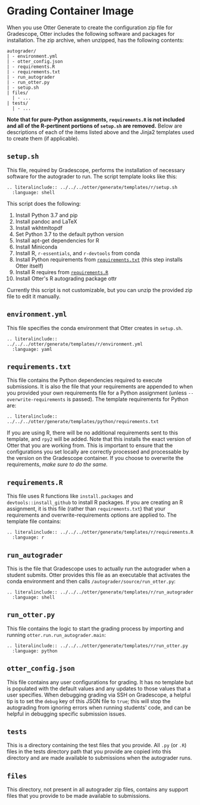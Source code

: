 # Grading Container Image

When you use Otter Generate to create the configuration zip file for Gradescope, Otter includes the following software and packages for installation. The zip archive, when unzipped, has the following contents:

```
autograder/
| - environment.yml
| - otter_config.json
| - requirements.R
| - requirements.txt
| - run_autograder
| - run_otter.py
| - setup.sh
| files/
  | - ...
| tests/
  | - ...
```

**Note that for pure-Python assignments, `requirements.R` is not included and all of the R-pertinent portions of `setup.sh` are removed.** Below are descriptions of each of the items listed above and the Jinja2 templates used to create them (if applicable).

## `setup.sh`

This file, required by Gradescope, performs the installation of necessary software for the autograder to run. The script template looks like this:

```eval_rst
.. literalinclude:: ../../../otter/generate/templates/r/setup.sh
  :language: shell
```

This script does the following:

1. Install Python 3.7 and pip
2. Install pandoc and LaTeX
3. Install wkhtmltopdf
4. Set Python 3.7 to the default python version
5. Install apt-get dependencies for R
6. Install Miniconda
7. Install R, `r-essentials`, and `r-devtools` from conda
8. Install Python requirements from [`requirements.txt`](#requirements.txt) (this step installs Otter itself)
9. Install R requires from [`requirements.R`](#requirements.R)
10. Install Otter's R autograding package ottr

Currently this script is not customizable, but you can unzip the provided zip file to edit it manually.

## `environment.yml`

This file specifies the conda environment that Otter creates in `setup.sh`.

```eval_rst
.. literalinclude:: ../../../otter/generate/templates/r/environment.yml
  :language: yaml
```

## `requirements.txt`

This file contains the Python dependencies required to execute submissions. It is also the file that your requirements are appended to when you provided your own requirements file   for a Python assignment (unless `--overwrite-requirements` is passed). The template requirements for Python are:

```eval_rst
.. literalinclude:: ../../../otter/generate/templates/python/requirements.txt
```

If you are using R, there will be no additional requirements sent to this template, and `rpy2` will be added. Note that this installs the exact version of Otter that you are working from. This is important to ensure that the configurations you set locally are correctly processed and processable by the version on the Gradescope container. If you choose to overwrite the requirements, _make sure to do the same._ 

## `requirements.R`

This file uses R functions like `install.packages` and `devtools::install_github` to install R packages. If you are creating an R assignment, it is this file (rather than `requirements.txt`) that your requirements and overwrite-requirements options are applied to. The template file contains:

```eval_rst
.. literalinclude:: ../../../otter/generate/templates/r/requirements.R
  :language: r
```

## `run_autograder`

This is the file that Gradescope uses to actually run the autograder when a student submits. Otter provides this file as an executable that activates the conda environment and then calls `/autograder/source/run_otter.py`:

```eval_rst
.. literalinclude:: ../../../otter/generate/templates/r/run_autograder
  :language: shell
```

## `run_otter.py`

This file contains the logic to start the grading process by importing and running `otter.run.run_autograder.main`:

```eval_rst
.. literalinclude:: ../../../otter/generate/templates/r/run_otter.py
  :language: python
```

## `otter_config.json`

This file contains any user configurations for grading. It has no template but is populated with the default values and any updates to those values that a user specifies. When debugging grading via SSH on Gradescope, a helpful tip is to set the `debug` key of this JSON file to `true`; this will stop the autograding from ignoring errors when running students' code, and can be helpful in debugging specific submission issues.

## `tests`

This is a directory containing the test files that you provide. All `.py` (or `.R`) files in the tests directory path that you provide are copied into this directory and are made available to submissions when the autograder runs.

## `files`

This directory, not present in all autograder zip files, contains any support files that you provide to be made available to submissions.
